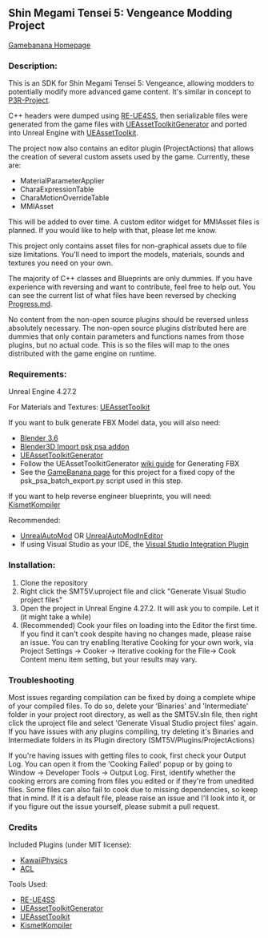 Shin Megami Tensei 5: Vengeance Modding Project
------------------------------------------
[Gamebanana Homepage](https://gamebanana.com/tools/18864)
### Description:
This is an SDK for Shin Megami Tensei 5: Vengeance, allowing modders to potentially modify more advanced game content.  It's similar in concept to [P3R-Project](https://github.com/rirurin/P3R-Project/).

C++ headers were dumped using [RE-UE4SS](https://github.com/UE4SS-RE/RE-UE4SS), then serializable files were generated from the game files with [UEAssetToolkitGenerator](https://github.com/LongerWarrior/UEAssetToolkitGenerator) and ported into Unreal Engine with [UEAssetToolkit](https://github.com/Buckminsterfullerene02/UEAssetToolkit-Fixes).

The project now also contains an editor plugin (ProjectActions) that allows the creation of several custom assets used by the game. Currently, these are:
- MaterialParameterApplier
- CharaExpressionTable
- CharaMotionOverrideTable
- MMIAsset

This will be added to over time. A custom editor widget for MMIAsset files is planned. If you would like to help with that, please let me know.

This project only contains asset files for non-graphical assets due to file size limitations. You'll need to import the models, materials, sounds and textures you need on your own.

The majority of C++ classes and Blueprints are only dummies. If you have experience with reversing and want to contribute, feel free to help out.  You can see the current list of what files have been
reversed by checking [Progress.md](https://github.com/bombasticmori/SMT5V-Project/blob/master/PROGRESS.md?plain=1).

No content from the non-open source plugins should be reversed unless absolutely necessary. The non-open source plugins distributed here are dummies that only contain parameters and functions names from those plugins, but no actual code.
This is so the files will map to the ones distributed with the game engine on runtime.

### Requirements:
Unreal Engine 4.27.2

For Materials and Textures:
[UEAssetToolkit](https://github.com/Buckminsterfullerene02/UEAssetToolkit-Fixes)

If you want to bulk generate FBX Model data, you will also need:

- [Blender 3.6](https://www.blender.org/download/releases/3-6/)</li>
- [Blender3D Import psk psa addon](https://github.com/matyalatte/blender3d_import_psk_psa)</li>
- [UEAssetToolkitGenerator](https://github.com/LongerWarrior/UEAssetToolkitGenerator)</li>
- Follow the UEAssetToolkitGenerator [wiki guide](https://github.com/LongerWarrior/UEAssetToolkitGenerator/wiki/Generating-FBX) for Generating FBX
- See the [GameBanana page](https://gamebanana.com/tools/18864) for this project for a fixed copy of the psk_psa_batch_export.py script used in this step.

If you want to help reverse engineer blueprints, you will need:
[KismetKompiler](https://github.com/tge-was-taken/KismetKompiler/)

Recommended:
- [UnrealAutoMod](https://github.com/Mythical-Github/unreal_auto_mod) OR [UnrealAutoModInEditor](https://github.com/Mythical-Github/UnrealAutoModInEditor)
- If using Visual Studio as your IDE, the [Visual Studio Integration Plugin](https://www.fab.com/listings/8a639215-7f85-4cc7-b155-fa2137326209)

### Installation:
1) Clone the repository
2) Right click the SMT5V.uproject file and click "Generate Visual Studio project files"
3) Open the project in Unreal Engine 4.27.2.  It will ask you to compile. Let it (it might take a while)
4) (Recommended) Cook your files on loading into the Editor the first time. If you find it can't cook despite having no changes made, please raise an issue.  You can try enabling Iterative Cooking for your own work, via Project Settings -> Cooker -> Iterative cooking for the File-> Cook Content menu item setting, but your results may vary.

### Troubleshooting
Most issues regarding compilation can be fixed by doing a complete whipe of your compiled files. To do so, delete your 'Binaries' and 'Intermediate' folder in your project root directory, as well as the SMT5V.sln file, then right click the uproject file and select 'Generate Visual Studio project files' again.
If you have issues with any plugins compiling, try deleting it's Binaries and Intermediate folders in its Plugin directory (SMT5V/Plugins/ProjectActions)

If you're having issues with getting files to cook, first check your Output Log.  You can open it from the 'Cooking Failed' popup or by going to Window -> Developer Tools -> Output Log.
First, identify whether the cooking errors are coming from files you edited or if they're from unedited files.  Some files can also fail to cook due to missing dependencies, so keep that in mind.
If it is a default file, please raise an issue and I'll look into it, or if you figure out the issue yourself, please submit a pull request.

### Credits
Included Plugins (under MIT license):
- [KawaiiPhysics](https://github.com/pafuhana1213/KawaiiPhysics)
- [ACL](https://github.com/nfrechette/acl)

Tools Used:
- [RE-UE4SS](https://github.com/UE4SS-RE/RE-UE4SS)
- [UEAssetToolkitGenerator](https://github.com/LongerWarrior/UEAssetToolkitGenerator)
- [UEAssetToolkit](https://github.com/Buckminsterfullerene02/UEAssetToolkit-Fixes)
- [KismetKompiler](https://github.com/tge-was-taken/KismetKompiler/)